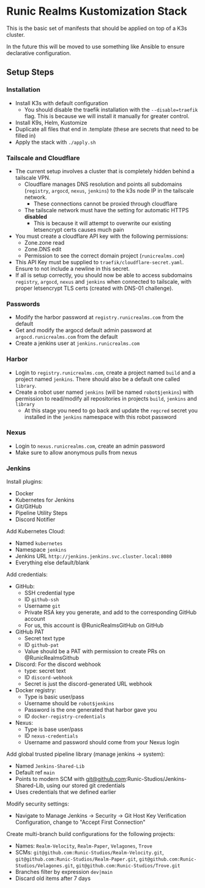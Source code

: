 # Runic Realms Kustomization Stack
This is the basic set of manifests that should be applied on top of a K3s cluster.

In the future this will be moved to use something like Ansible to ensure declarative configuration.

## Setup Steps

### Installation
- Install K3s with default configuration
  - You should disable the traefik installation with the `--disable=traefik` flag. This is because we will install it manually for greater control.
- Install K9s, Helm, Kustomize
- Duplicate all files that end in .template (these are secrets that need to be filled in)
- Apply the stack with `./apply.sh`

### Tailscale and Cloudflare
- The current setup involves a cluster that is completely hidden behind a tailscale VPN.
  - Cloudflare manages DNS resolution and points all subdomains (`registry`, `argocd`, `nexus`, `jenkins`) to the k3s node IP in the tailscale network.
    - These connections cannot be proxied through cloudflare
  - The tailscale network must have the setting for automatic HTTPS <b>disabled</b>
    - This is because it will attempt to overwrite our existing letsencrypt certs causes much pain
- You must create a cloudflare API key with the following permissions:
  - Zone.zone read
  - Zone.DNS edit
  - Permission to see the correct domain project (`runicrealms.com`)
- This API Key must be supplied to `traefik/cloudflare-secret.yaml`. Ensure to not include a newline in this secret.
- If all is setup correctly, you should now be able to access subdomains `registry`, `argocd`, `nexus` and `jenkins` when connected to tailscale, with proper letsencrypt TLS certs (created with DNS-01 challenge).

### Passwords
- Modify the harbor password at `registry.runicrealms.com` from the default
- Get and modify the argocd default admin password at `argocd.runicrealms.com` from the default
- Create a jenkins user at `jenkins.runicrealms.com`

### Harbor
- Login to `registry.runicrealms.com`, create a project named `build` and a project named `jenkins`. There should also be a default one called `library`.
- Create a robot user named `jenkins` (will be named `robot$jenkins`) with permission to read/modify all repositories in projects `build`, `jenkins` and `library`
  - At this stage you need to go back and update the `regcred` secret you installed in the `jenkins` namespace with this robot password

### Nexus
- Login to `nexus.runicrealms.com`, create an admin password
- Make sure to allow anonymous pulls from nexus

### Jenkins
Install plugins:
- Docker
- Kubernetes for Jenkins
- Git/GitHub
- Pipeline Utility Steps
- Discord Notifier

Add Kubernetes Cloud:
- Named `kubernetes`
- Namespace `jenkins`
- Jenkins URL `http://jenkins.jenkins.svc.cluster.local:8080`
- Everything else default/blank

Add credentials:
- GitHub:
  - SSH credential type
  - ID `github-ssh`
  - Username `git`
  - Private RSA key you generate, and add to the corresponding GitHub account
  - For us, this account is @RunicRealmsGitHub on GitHub
- GitHub PAT
  - Secret text type
  - ID `github-pat`
  - Value should be a PAT with permission to create PRs on @RunicRealmsGithub
- Discord: For the discord webhook
  - type: secret text
  - ID `discord-webhook`
  - Secret is just the discord-generated URL webhook
- Docker registry:
  - Type is basic user/pass
  - Username should be `robot$jenkins`
  - Password is the one generated that harbor gave you
  - ID `docker-registry-credentials`
- Nexus:
  - Type is base user/pass
  - ID `nexus-credentials`
  - Username and password should come from your Nexus login

Add global trusted pipeline library (manage jenkins -> system):
- Named `Jenkins-Shared-Lib`
- Default ref `main`
- Points to modern SCM with git@github.com:Runic-Studios/Jenkins-Shared-Lib, using our stored git credentials
- Uses credentials that we defined earlier

Modify security settings:
- Navigate to Manage Jenkins -> Security -> Git Host Key Verification Configuration, change to "Accept First Connection"

Create multi-branch build configurations for the following projects:
- Names: `Realm-Velocity`, `Realm-Paper`, `Velagones`, `Trove`
- SCMs: `git@github.com:Runic-Studios/Realm-Velocity.git`, `git@github.com:Runic-Studios/Realm-Paper.git`, `git@github.com:Runic-Studios/Velagones.git`, `git@github.com:Runic-Studios/Trove.git`
- Branches filter by expression `dev|main`
- Discard old items after 7 days

